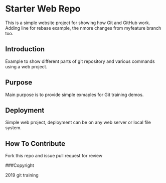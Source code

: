 # Starter Web Repo

This is a simple website project for showing how Git and GitHub work.
Adding line for rebase example, the nmore changes from myfeature branch too.

## Introduction

Example to show different parts of git repository and various commands using a web project.

## Purpose

Main purpose is to provide simple exmaples for Git training demos.

## Deployment

Simple web project, deployment can be on any web server or local file system.

## How To Contribute

Fork this repo and issue pull request for review

###Copyright

2019 git training